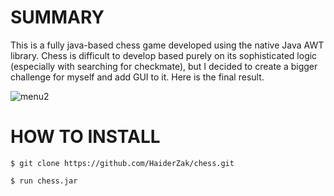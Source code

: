 # SUMMARY

This is a fully java-based chess game developed using the native Java AWT library. Chess is difficult to develop based purely on its sophisticated logic (especially with searching for checkmate), but I decided to create a bigger challenge for myself and add GUI to it. Here is the final result.

![menu2](https://user-images.githubusercontent.com/37321974/131909597-c2f707c1-e36c-4d9d-8d81-f16989e95ae9.png)

# HOW TO INSTALL

``` 
$ git clone https://github.com/HaiderZak/chess.git

$ run chess.jar
```

